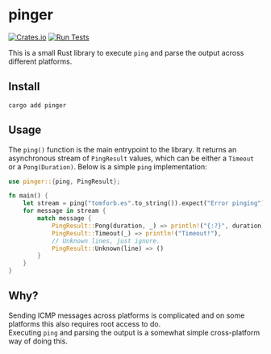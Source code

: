 # pinger
[![Crates.io](https://img.shields.io/crates/v/pinger.svg)](https://crates.io/crates/pinger)
[![Run Tests](https://github.com/orf/pinger/workflows/Run%20Tests/badge.svg)](https://github.com/orf/pinger/action)

This is a small Rust library to execute `ping` and parse the output across different platforms.

## Install

`cargo add pinger`

## Usage

The `ping()` function is the main entrypoint to the library. It returns an asynchronous stream of `PingResult` values, 
which can be either a `Timeout` or a `Pong(Duration)`. Below is a simple `ping` implementation:

```rust
use pinger::{ping, PingResult};

fn main() {
    let stream = ping("tomforb.es".to_string()).expect("Error pinging");
    for message in stream {
        match message {
            PingResult::Pong(duration, _) => println!("{:?}", duration),
            PingResult::Timeout(_) => println!("Timeout!"),
            // Unknown lines, just ignore.
            PingResult::Unknown(line) => ()
        }
    }
}

```

## Why?

Sending ICMP messages across platforms is complicated and on some platforms this also requires root access to do.  
Executing `ping` and parsing the output is a somewhat simple cross-platform way of doing this.
